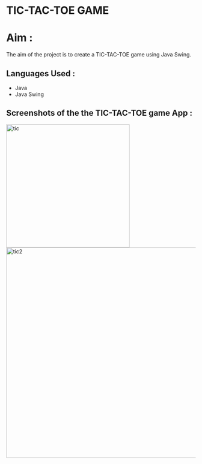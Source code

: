 # TIC-TAC-TOE GAME

# Aim :
The aim of the project is to create a TIC-TAC-TOE game using Java Swing.

## Languages Used :
- Java
- Java Swing

## Screenshots of the the TIC-TAC-TOE game App :

<img width="328" alt="tic" src="https://user-images.githubusercontent.com/60184336/127896982-e882fcd5-29e6-45a0-b264-9ff1d8b82524.PNG">

<img width="561" alt="tic2" src="https://user-images.githubusercontent.com/60184336/127896991-26c26110-2670-479e-a907-562134a99575.PNG">



